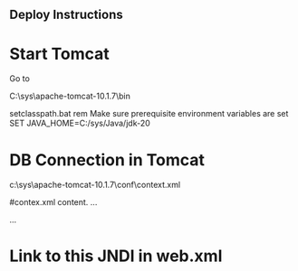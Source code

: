 ## Deploy Instructions
# Start Tomcat
Go to 

C:\sys\apache-tomcat-10.1.7\bin

setclasspath.bat
rem Make sure prerequisite environment variables are set
SET JAVA_HOME=C:/sys/Java/jdk-20

# DB Connection in Tomcat
 c:\sys\apache-tomcat-10.1.7\conf\context.xml

#contex.xml content.
<Context>
...
 <Resource auth="Container"
 driverClassName="org.mariadb.jdbc.Driver"
 maxActive="100"  maxIdle="30" maxWait="10000"
 name="jdbc/demo" type="javax.sql.DataSource"
 url="jdbc:mariadb://localhost:3306/demo"
 username="root"  password="MariaDB@123" />

...
</Conext>

# Link to this JNDI in web.xml
